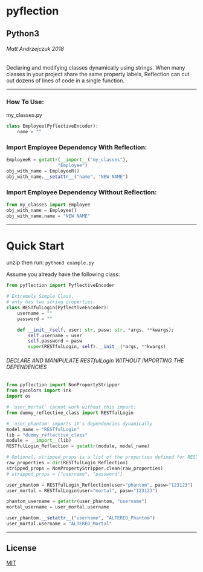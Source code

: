 # pyflection 
## Python3
###### Matt Andrzejczuk 2018

Declaring and modifying classes dynamically using strings. When many classes in your project share the same property labels, Reflection can cut out dozens of lines of code in a single function.

- - - - - -
### How To Use:
my_classes.py
```python
class Employee(PyflectiveEncoder):
    name = ""
```
### Import Employee Dependency With Reflection:
```python
EmployeeR = getattr(__import__("my_classes"),
                   "Employee")
obj_with_name = EmployeeR()
obj_with_name.__setattr__("name", "NEW NAME")
```
### Import Employee Dependency Without Reflection:
```python
from my_classes import Employee
obj_with_name = Employee()
obj_with_name.name = "NEW NAME"
```
- - - - - -
# Quick Start
unzip then run:
`python3 example.py`

Assume you already have the following class:
```python
from pyflection import PyflectiveEncoder

# Extremely Simple Class.
# only has two string properties.
class RESTfulLogin(PyflectiveEncoder):
    username = ""
    password = ""

    def __init__(self, user: str, pasw: str, *args, **kwargs):
        self.username = user
        self.password = pasw
        super(RESTfulLogin, self).__init__(*args, **kwargs)
```


###### DECLARE AND MANIPULATE RESTfulLogin WITHOUT IMPORTING THE DEPENDENCIES
```python
from pyflection import NonPropertyStripper
from pycolors import ink
import os

# 'user_mortal' cannot work without this import:
from dummy_reflective_class import RESTfulLogin

# 'user_phantom' imports it's dependencies dynamically
model_name = "RESTfulLogin"
lib = "dummy_reflective_class"
module = __import__(lib)
RESTfulLogin_Reflection = getattr(module, model_name)

# Optional, stripped_props is a list of the properties defined for RESTfulLogin.
raw_properties = dir(RESTfulLogin_Reflection)
stripped_props = NonPropertyStripper.clean(raw_properties)
# stripped_props = ["username", "password"]

user_phantom = RESTfulLogin_Reflection(user="phantom", pasw="123123")
user_mortal = RESTfulLogin(user="mortal", pasw="123123")

phantom_username = getattr(user_phantom, "username")
mortal_username = user_mortal.username

user_phantom.__setattr__("username", "ALTERED_Phantom")
user_mortal.username = "ALTERED_Mortal"
```

- - - - - -
## License
[MIT](https://choosealicense.com/licenses/mit/)
